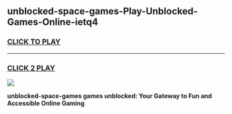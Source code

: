 
## unblocked-space-games-Play-Unblocked-Games-Online-ietq4
<h3>
<a href="https://premium76.site?title=unblocked-space-games&ref=25A">CLICK TO PLAY</a></h3>
<hr>

<h3>
<a href="https://premium76.site?title=unblocked-space-games&ref=25A">CLICK 2 PLAY</a>
  
</h3>

<a href="https://premium76.site?title=unblocked-space-games&ref=25A"><img src="https://clearcache.store/games.png"></a>


**unblocked-space-games games unblocked: Your Gateway to Fun and Accessible Online Gaming**
